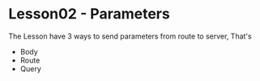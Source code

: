 # Lesson02 - Parameters

The Lesson have 3 ways to send parameters from route to server, That's

- Body
- Route
- Query